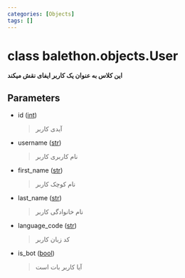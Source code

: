 ```yaml
---
categories: [Objects]
tags: []
---
```


<h1>class balethon.objects.<strong>User</strong></h1>

<p align="left" dir="rtl"><strong>این کلاس به عنوان یک کاربر ایفای نقش میکند</strong></p>

<h2>Parameters</h2>

<ul>
<li>id (<a href="https://docs.python.org/3/library/functions.html#int">int</a>)<blockquote dir="rtl">
<p>آیدی کاربر</p>
</blockquote>
</li>
</ul>
<ul>
<li>username (<a href="https://docs.python.org/3/library/stdtypes.html#str">str</a>)<blockquote dir="rtl">
<p>نام کاربری کاربر</p>
</blockquote>
</li>
</ul>
<ul>
<li>first_name (<a href="https://docs.python.org/3/library/stdtypes.html#str">str</a>)<blockquote dir="rtl">
<p>نام کوچک کاربر</p>
</blockquote>
</li>
</ul>
<ul>
<li>last_name (<a href="https://docs.python.org/3/library/stdtypes.html#str">str</a>)<blockquote dir="rtl">
<p>نام خانوادگی کاربر</p>
</blockquote>
</li>
</ul>
<ul>
<li>language_code (<a href="https://docs.python.org/3/library/stdtypes.html#str">str</a>)<blockquote dir="rtl">
<p>کد زبان کاربر</p>
</blockquote>
</li>
</ul>
<ul>
<li>is_bot (<a href="https://docs.python.org/3/library/functions.html#bool">bool</a>)<blockquote dir="rtl">
<p>آیا کاربر بات است</p>
</blockquote>
</li>
</ul>